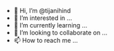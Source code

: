 - 👋 Hi, I’m @tijanihind
- 👀 I’m interested in ...
- 🌱 I’m currently learning ...
- 💞️ I’m looking to collaborate on ...
- 📫 How to reach me ...

<!---
tijanihind/tijanihind is a ✨ special ✨ repository because its `README.md` (this file) appears on your GitHub profile.
You can click the Preview link to take a look at your changes.
--->
